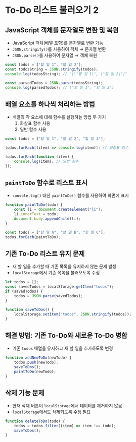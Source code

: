 # To-Do 리스트 불러오기 2

## JavaScript 객체를 문자열로 변환 및 복원
- JavaScript 객체(배열 포함)를 문자열로 변환 가능
- `JSON.stringify()`를 사용하여 객체 → 문자열 변환
- `JSON.parse()`를 사용하여 문자열 → 객체 복원

```javascript
const todos = ["할 일 1", "할 일 2"];
const todosString = JSON.stringify(todos);
console.log(todosString); // "[\"할 일 1\", \"할 일 2\"]"

const parsedTodos = JSON.parse(todosString);
console.log(parsedTodos); // ["할 일 1", "할 일 2"]
```

## 배열 요소를 하나씩 처리하는 방법
- 배열의 각 요소에 대해 함수를 실행하는 방법 두 가지
  1. 화살표 함수 사용
  2. 일반 함수 사용

```javascript
const todos = ["할 일 1", "할 일 2", "할 일 3"];

todos.forEach((item) => console.log(item)); // 화살표 함수

todos.forEach(function (item) {
    console.log(item); // 일반 함수
});
```

## `paintToDo` 함수로 리스트 표시
- `console.log()` 대신 `paintToDo()` 함수를 사용하여 화면에 표시

```javascript
function paintToDo(todo) {
    const li = document.createElement("li");
    li.innerText = todo;
    document.body.appendChild(li);
}

const todos = ["할 일 A", "할 일 B", "할 일 C"];
todos.forEach(paintToDo);
```

## 기존 To-Do 리스트 유지 문제
- 새 할 일을 추가할 때 기존 목록을 유지하지 않는 문제 발생
- `localStorage`에서 기존 목록을 불러오도록 수정

```javascript
let todos = [];
const savedTodos = localStorage.getItem("todos");
if (savedTodos) {
    todos = JSON.parse(savedTodos);
}

function saveToDos() {
    localStorage.setItem("todos", JSON.stringify(todos));
}
```

## 해결 방법: 기존 To-Do와 새로운 To-Do 병합
- 기존 `todos` 배열을 유지하고 새 할 일을 추가하도록 변경

```javascript
function addNewToDo(newTodo) {
    todos.push(newTodo);
    saveToDos();
    paintToDo(newTodo);
}
```

## 삭제 기능 문제
- 현재 삭제 버튼이 `localStorage`에서 데이터를 제거하지 않음
- `localStorage`에서도 삭제되도록 수정 필요

```javascript
function deleteToDo(todo) {
    todos = todos.filter((item) => item !== todo);
    saveToDos();
}

